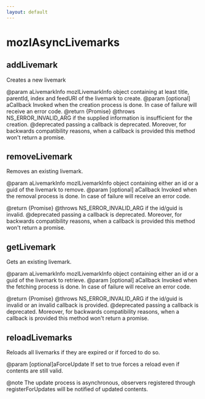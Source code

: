 ```yaml
---
layout: default
---
```


# mozIAsyncLivemarks #

## addLivemark ##

Creates a new livemark

@param aLivemarkInfo
       mozILivemarkInfo object containing at least title, parentId,
       index and feedURI of the livemark to create.
@param [optional] aCallback
       Invoked when the creation process is done.  In case of failure will
       receive an error code.
@return {Promise}
@throws NS_ERROR_INVALID_ARG if the supplied information is insufficient
        for the creation.
@deprecated passing a callback is deprecated. Moreover, for backwards
            compatibility reasons, when a callback is provided this method
            won't return a promise.


## removeLivemark ##

Removes an existing livemark.

@param aLivemarkInfo
       mozILivemarkInfo object containing either an id or a guid of the
       livemark to remove.
@param [optional] aCallback
       Invoked when the removal process is done.  In case of failure will
       receive an error code.

@return {Promise}
@throws NS_ERROR_INVALID_ARG if the id/guid is invalid.
@deprecated passing a callback is deprecated. Moreover, for backwards
            compatibility reasons, when a callback is provided this method
            won't return a promise.


## getLivemark ##

Gets an existing livemark.

@param aLivemarkInfo
       mozILivemarkInfo object containing either an id or a guid of the
       livemark to retrieve.
@param [optional] aCallback
       Invoked when the fetching process is done.  In case of failure will
       receive an error code.

@return {Promise}
@throws NS_ERROR_INVALID_ARG if the id/guid is invalid or an invalid
        callback is provided.
@deprecated passing a callback is deprecated. Moreover, for backwards
            compatibility reasons, when a callback is provided this method
            won't return a promise.


## reloadLivemarks ##

Reloads all livemarks if they are expired or if forced to do so.

@param [optional]aForceUpdate
       If set to true forces a reload even if contents are still valid.

@note The update process is asynchronous, observers registered through
      registerForUpdates will be notified of updated contents.


